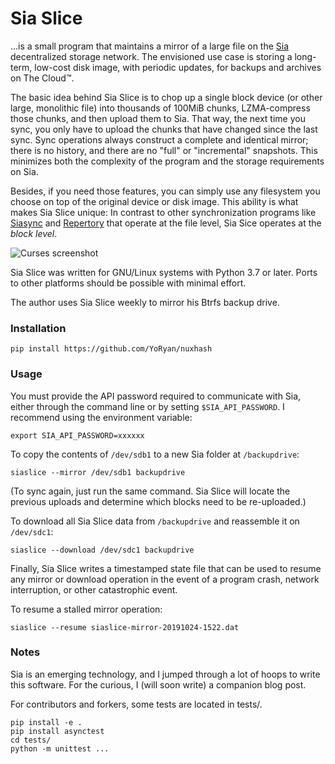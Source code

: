 # Sia Slice

...is a small program that maintains a mirror of a large file on the
[Sia](https://sia.tech) decentralized storage network. The envisioned use case
is storing a long-term, low-cost disk image, with periodic updates, for backups
and archives on The Cloud™.

The basic idea behind Sia Slice is to chop up a single block device (or other
large, monolithic file) into thousands of 100MiB chunks, LZMA-compress those
chunks, and then upload them to Sia. That way, the next time you sync, you only
have to upload the chunks that have changed since the last sync. Sync operations
always construct a complete and identical mirror; there is no history, and there
are no "full" or "incremental" snapshots. This minimizes both the complexity of
the program and the storage requirements on Sia.

Besides, if you need those features, you can simply use any filesystem you
choose on top of the original device or disk image. This ability is what makes
Sia Slice unique: In contrast to other synchronization programs like
[Siasync](https://github.com/tbenz9/siasync) and
[Repertory](https://bitbucket.org/blockstorage/repertory/src/master/) that
operate at the file level, Sia Sice operates at the *block level*.

![Curses screenshot](https://raw.githubusercontent.com/wiki/YoRyan/sia-slice/transfer-screen.png)

Sia Slice was written for GNU/Linux systems with Python 3.7 or later. Ports to
other platforms should be possible with minimal effort.

The author uses Sia Slice weekly to mirror his Btrfs backup drive.

### Installation

```
pip install https://github.com/YoRyan/nuxhash
```

### Usage

You must provide the API password required to communicate with Sia, either
through the command line or by setting `$SIA_API_PASSWORD`. I recommend using
the environment variable:

```
export SIA_API_PASSWORD=xxxxxx
```

To copy the contents of `/dev/sdb1` to a new Sia folder at `/backupdrive`:

```
siaslice --mirror /dev/sdb1 backupdrive
```

(To sync again, just run the same command. Sia Slice will locate the previous
uploads and determine which blocks need to be re-uploaded.)

To download all Sia Slice data from `/backupdrive` and reassemble it on
`/dev/sdc1`:

```
siaslice --download /dev/sdc1 backupdrive
```

Finally, Sia Slice writes a timestamped state file that can be used to resume
any mirror or download operation in the event of a program crash, network
interruption, or other catastrophic event.

To resume a stalled mirror operation:

```
siaslice --resume siaslice-mirror-20191024-1522.dat
```

### Notes

Sia is an emerging technology, and I jumped through a lot of hoops to write this
software. For the curious, I (will soon write) a companion blog post.

For contributors and forkers, some tests are located in tests/.
```
pip install -e .
pip install asynctest
cd tests/
python -m unittest ...
```
